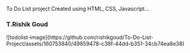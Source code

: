 To Do List project Created using HTML, CSS, Javascript...
<br>
<h3>T.Rishik Goud</h3>
![todolist-image](https://github.com/rishikgoud/To-Do-List-Project/assets/160753840/49859478-c38f-44dd-b351-34cb74ea8e38)
